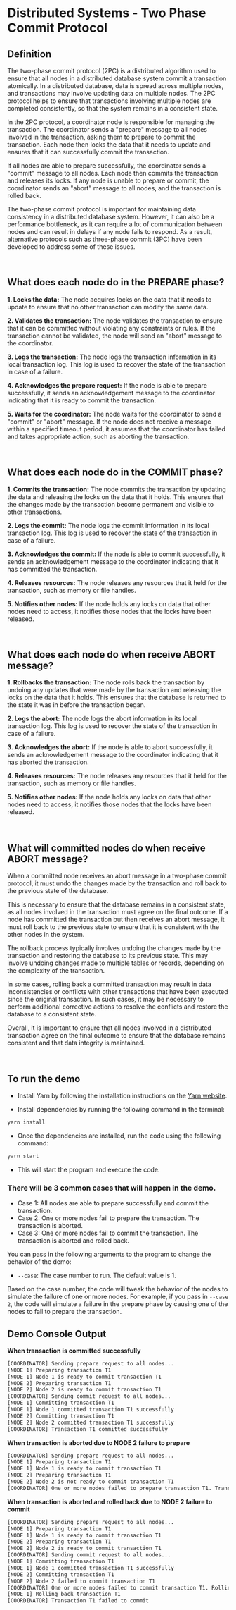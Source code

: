 # Distributed Systems - Two Phase Commit Protocol

## Definition

The two-phase commit protocol (2PC) is a distributed algorithm used to ensure that all nodes in a distributed database system commit a transaction atomically. In a distributed database, data is spread across multiple nodes, and transactions may involve updating data on multiple nodes. The 2PC protocol helps to ensure that transactions involving multiple nodes are completed consistently, so that the system remains in a consistent state.

In the 2PC protocol, a coordinator node is responsible for managing the transaction. The coordinator sends a "prepare" message to all nodes involved in the transaction, asking them to prepare to commit the transaction. Each node then locks the data that it needs to update and ensures that it can successfully commit the transaction.

If all nodes are able to prepare successfully, the coordinator sends a "commit" message to all nodes. Each node then commits the transaction and releases its locks. If any node is unable to prepare or commit, the coordinator sends an "abort" message to all nodes, and the transaction is rolled back.

The two-phase commit protocol is important for maintaining data consistency in a distributed database system. However, it can also be a performance bottleneck, as it can require a lot of communication between nodes and can result in delays if any node fails to respond. As a result, alternative protocols such as three-phase commit (3PC) have been developed to address some of these issues.

<br/>

## What does each node do in the **PREPARE** phase?

**1. Locks the data:** The node acquires locks on the data that it needs to update to ensure that no other transaction can modify the same data.

**2. Validates the transaction:** The node validates the transaction to ensure that it can be committed without violating any constraints or rules. If the transaction cannot be validated, the node will send an "abort" message to the coordinator.

**3. Logs the transaction:** The node logs the transaction information in its local transaction log. This log is used to recover the state of the transaction in case of a failure.

**4. Acknowledges the prepare request:** If the node is able to prepare successfully, it sends an acknowledgement message to the coordinator indicating that it is ready to commit the transaction.

**5. Waits for the coordinator:** The node waits for the coordinator to send a "commit" or "abort" message. If the node does not receive a message within a specified timeout period, it assumes that the coordinator has failed and takes appropriate action, such as aborting the transaction.

<br/>

## What does each node do in the **COMMIT** phase?

**1. Commits the transaction:** The node commits the transaction by updating the data and releasing the locks on the data that it holds. This ensures that the changes made by the transaction become permanent and visible to other transactions.

**2. Logs the commit:** The node logs the commit information in its local transaction log. This log is used to recover the state of the transaction in case of a failure.

**3. Acknowledges the commit:** If the node is able to commit successfully, it sends an acknowledgement message to the coordinator indicating that it has committed the transaction.

**4. Releases resources:** The node releases any resources that it held for the transaction, such as memory or file handles.

**5. Notifies other nodes:** If the node holds any locks on data that other nodes need to access, it notifies those nodes that the locks have been released.

<br/>

## What does each node do when receive **ABORT** message?

**1. Rollbacks the transaction:** The node rolls back the transaction by undoing any updates that were made by the transaction and releasing the locks on the data that it holds. This ensures that the database is returned to the state it was in before the transaction began.

**2. Logs the abort:** The node logs the abort information in its local transaction log. This log is used to recover the state of the transaction in case of a failure.

**3. Acknowledges the abort:** If the node is able to abort successfully, it sends an acknowledgement message to the coordinator indicating that it has aborted the transaction.

**4. Releases resources:** The node releases any resources that it held for the transaction, such as memory or file handles.

**5. Notifies other nodes:** If the node holds any locks on data that other nodes need to access, it notifies those nodes that the locks have been released.

<br/>

## What will committed nodes do when receive **ABORT** message?

When a committed node receives an abort message in a two-phase commit protocol, it must undo the changes made by the transaction and roll back to the previous state of the database.

This is necessary to ensure that the database remains in a consistent state, as all nodes involved in the transaction must agree on the final outcome. If a node has committed the transaction but then receives an abort message, it must roll back to the previous state to ensure that it is consistent with the other nodes in the system.

The rollback process typically involves undoing the changes made by the transaction and restoring the database to its previous state. This may involve undoing changes made to multiple tables or records, depending on the complexity of the transaction.

In some cases, rolling back a committed transaction may result in data inconsistencies or conflicts with other transactions that have been executed since the original transaction. In such cases, it may be necessary to perform additional corrective actions to resolve the conflicts and restore the database to a consistent state.

Overall, it is important to ensure that all nodes involved in a distributed transaction agree on the final outcome to ensure that the database remains consistent and that data integrity is maintained.

<br/>

## To run the demo

- Install Yarn by following the installation instructions on the [Yarn website](https://classic.yarnpkg.com/en/docs/install).

- Install dependencies by running the following command in the terminal:

```bash
yarn install
```

- Once the dependencies are installed, run the code using the following command:

```bash
yarn start
```

- This will start the program and execute the code.

### There will be 3 common cases that will happen in the demo.

- Case 1: All nodes are able to prepare successfully and commit the transaction.
- Case 2: One or more nodes fail to prepare the transaction. The transaction is aborted.
- Case 3: One or more nodes fail to commit the transaction. The transaction is aborted and rolled back.

You can pass in the following arguments to the program to change the behavior of the demo:

- `--case`: The case number to run. The default value is 1.

Based on the case number, the code will tweak the behavior of the nodes to simulate the failure of one or more nodes. For example, if you pass in `--case 2`, the code will simulate a failure in the prepare phase by causing one of the nodes to fail to prepare the transaction.

## Demo Console Output

**When transaction is committed successfully**

```bash
[COORDINATOR] Sending prepare request to all nodes...
[NODE 1] Preparing transaction T1
[NODE 1] Node 1 is ready to commit transaction T1
[NODE 2] Preparing transaction T1
[NODE 2] Node 2 is ready to commit transaction T1
[COORDINATOR] Sending commit request to all nodes...
[NODE 1] Committing transaction T1
[NODE 1] Node 1 committed transaction T1 successfully
[NODE 2] Committing transaction T1
[NODE 2] Node 2 committed transaction T1 successfully
[COORDINATOR] Transaction T1 committed successfully
```

**When transaction is aborted due to NODE 2 failure to prepare**

```bash
[COORDINATOR] Sending prepare request to all nodes...
[NODE 1] Preparing transaction T1
[NODE 1] Node 1 is ready to commit transaction T1
[NODE 2] Preparing transaction T1
[NODE 2] Node 2 is not ready to commit transaction T1
[COORDINATOR] One or more nodes failed to prepare transaction T1. Transaction aborted.
```

**When transaction is aborted and rolled back due to NODE 2 failure to commit**

```bash
[COORDINATOR] Sending prepare request to all nodes...
[NODE 1] Preparing transaction T1
[NODE 1] Node 1 is ready to commit transaction T1
[NODE 2] Preparing transaction T1
[NODE 2] Node 2 is ready to commit transaction T1
[COORDINATOR] Sending commit request to all nodes...
[NODE 1] Committing transaction T1
[NODE 1] Node 1 committed transaction T1 successfully
[NODE 2] Committing transaction T1
[NODE 2] Node 2 failed to commit transaction T1
[COORDINATOR] One or more nodes failed to commit transaction T1. Rolling back...
[NODE 1] Rolling back transaction T1
[COORDINATOR] Transaction T1 failed to commit
```

